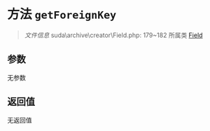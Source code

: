 # 方法 `getForeignKey`

> *文件信息* suda\archive\creator\Field.php: 179~182
> 所属类 [Field](../Field.md)




## 参数


无参数


## 返回值

无返回值
